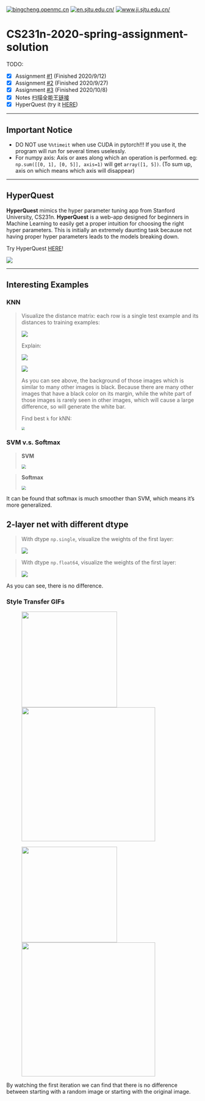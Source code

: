 <a href="https://bingcheng.openmc.cn"><img src="https://img.shields.io/badge/blog-%40bingcheng-brightgreen" alt="bingcheng.openmc.cn"></a>
<a href="http://en.sjtu.edu.cn/"><img src="https://img.shields.io/badge/University-%40SJTU-blue" alt="en.sjtu.edu.cn/"></a>
<a href="https://www.ji.sjtu.edu.cn/"><img src="https://img.shields.io/badge/Institute-%40UM--SJTU%20JI-orange" alt="www.ji.sjtu.edu.cn/"></a>

# CS231n-2020-spring-assignment-solution

TODO:

- [x] Assignment [#1](https://cs231n.github.io/assignments2020/assignment1/) (Finished 2020/9/12)
- [x] Assignment [#2](https://cs231n.github.io/assignments2020/assignment2/) (Finished 2020/9/27)
- [x] Assignment [#3](https://cs231n.github.io/assignments2020/assignment3/) (Finished 2020/10/8)
- [x] Notes 扫描全能王[链接](https://www.camscanner.com/s/MHgzZGQ1NzU2NA%3D%3D/689CA9?pid=dsa&style=1)
- [x] HyperQuest (try it [HERE](https://bingcheng.openmc.cn/HyperQuest/))

---

##  Important Notice

- DO NOT use `%%timeit` when use CUDA in pytorch!!! If you use it, the program will run for several times uselessly.
- For numpy axis: Axis or axes along which an operation is performed. eg: `np.sum([[0, 1], [0, 5]], axis=1)` will get `array([1, 5])`. (To sum up, axis on which means which axis will disappear)

---

## HyperQuest

**HyperQuest** mimics the hyper parameter tuning app from Stanford University, CS231n. **HyperQuest** is a web-app designed for beginners in Machine Learning to easily get a proper intuition for choosing the right hyper parameters. This is initially an extremely daunting task because not having proper hyper parameters leads to the models breaking down.

Try HyperQuest [HERE](https://bingcheng.openmc.cn/HyperQuest/)!

![](https://img.vim-cn.com/58/16771e2f97c0468052b4120ca2c68062b42b74.png)

---

## Interesting Examples

### KNN

>  Visualize the distance matrix: each row is a single test example and its distances to training examples:
>
> ![](https://tva2.sinaimg.cn/large/007S8ZIlgy1gjs5v76fxtj30gm02j3yj.jpg)
>
> Explain:
>
> ![](https://tva1.sinaimg.cn/large/007S8ZIlgy1gjs5rwc1u8j30fw01pq2u.jpg)
>
> ![](https://tva1.sinaimg.cn/large/007S8ZIlgy1gjs5sbgp2cj30fw01p745.jpg)
>
> As you can see above, the background of those images which is similar to many other images is black. Because there are many other images that have a black color on its margin, while the white part of those images is rarely seen in other images, which will cause a large difference, so will generate the white bar.
>
> Find best `k` for kNN:
>
> <img src="https://tva1.sinaimg.cn/large/007S8ZIlgy1gjs5y02jnoj30h30dsjrj.jpg" style="zoom: 50%;" />



### SVM v.s. Softmax

> **SVM** 
>
> <img src="https://tva1.sinaimg.cn/large/007S8ZIlgy1gjs5hqrueaj30fw0a3t90.jpg" style="zoom:67%;" />

>  **Softmax**
>
> <img src="https://tva1.sinaimg.cn/large/007S8ZIlgy1gjs5h73qtgj30fw0a3weo.jpg" style="zoom:67%;" />

It can be found that softmax is much smoother than SVM, which means it’s more generalized.

## 2-layer net with different dtype



> With dtype `np.single`, visualize the weights of the first layer:
>
> ![](https://tva1.sinaimg.cn/large/007S8ZIlgy1gjt9y8lqtdj30ch0ch759.jpg)

> With dtype `np.float64`, visualize the weights of the first layer:
>
> ![](https://tva1.sinaimg.cn/large/007S8ZIlgy1gjt9zuf3d7j30ch0chab1.jpg)

As you can see, there is no difference. 



### Style Transfer GIFs

<figure class="half">     <img src="assignment3/styles/composition_vii.jpg" width="250"/><img src="assignment3/style_stransfer.gif" width="350"/> </figure>

<figure class="half">     <img src="assignment3/styles/starry_night.jpg" width="250"/><img src="assignment3/style_stransfer2.gif" width="350"/> </figure>

By watching the first iteration we can find that there is no difference between starting with a random image or starting with the original image.